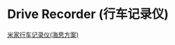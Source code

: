 # Drive Recorder (行车记录仪)

[米家行车记录仪(海思方案)](https://user-images.githubusercontent.com/32056331/115329090-58c68800-a1c4-11eb-89fe-f9b40a120ada.jpg)
